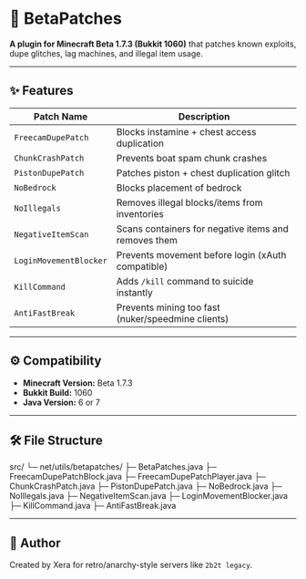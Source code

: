 # 🧩 BetaPatches
**A plugin for Minecraft Beta 1.7.3 (Bukkit 1060)** that patches known exploits, dupe glitches, lag machines, and illegal item usage.

---

## ✨ Features

| Patch Name                | Description |
|---------------------------|-------------|
| `FreecamDupePatch`        | Blocks instamine + chest access duplication  
| `ChunkCrashPatch`         | Prevents boat spam chunk crashes  
| `PistonDupePatch`         | Patches piston + chest duplication glitch  
| `NoBedrock`               | Blocks placement of bedrock  
| `NoIllegals`              | Removes illegal blocks/items from inventories  
| `NegativeItemScan`        | Scans containers for negative items and removes them  
| `LoginMovementBlocker`    | Prevents movement before login (xAuth compatible)  
| `KillCommand`             | Adds `/kill` command to suicide instantly  
| `AntiFastBreak`           | Prevents mining too fast (nuker/speedmine clients)

---

## ⚙️ Compatibility

- **Minecraft Version:** Beta 1.7.3  
- **Bukkit Build:** 1060  
- **Java Version:** 6 or 7

---

## 🛠 File Structure

src/
└─ net/utils/betapatches/
├─ BetaPatches.java
├─ FreecamDupePatchBlock.java
├─ FreecamDupePatchPlayer.java
├─ ChunkCrashPatch.java
├─ PistonDupePatch.java
├─ NoBedrock.java
├─ NoIllegals.java
├─ NegativeItemScan.java
├─ LoginMovementBlocker.java
├─ KillCommand.java
├─ AntiFastBreak.java

---

## 👤 Author

Created by Xera for retro/anarchy-style servers like `2b2t legacy`.
